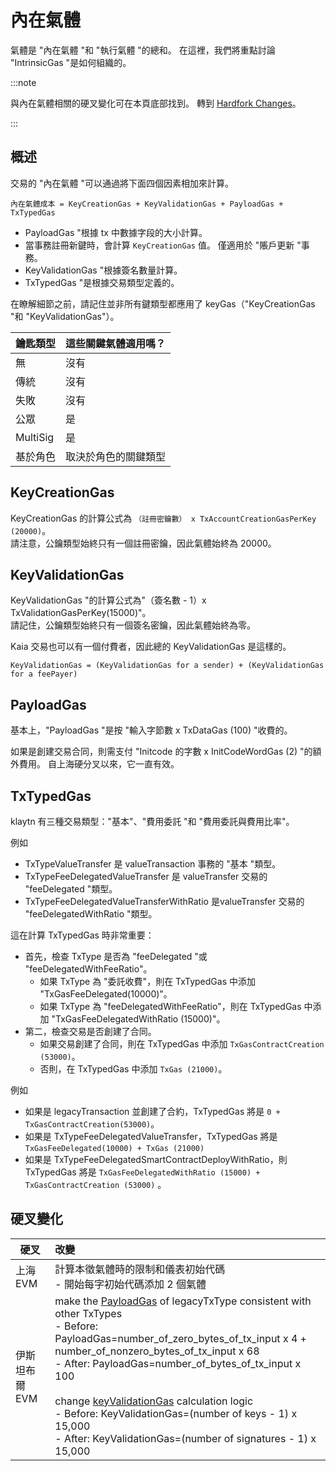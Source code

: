 # 內在氣體

氣體是 "內在氣體 "和 "執行氣體 "的總和。 在這裡，我們將重點討論 "IntrinsicGas "是如何組織的。

:::note

與內在氣體相關的硬叉變化可在本頁底部找到。 轉到 [Hardfork Changes](#hardfork-changes)。

:::

## 概述

交易的 "內在氣體 "可以通過將下面四個因素相加來計算。

```
內在氣體成本 = KeyCreationGas + KeyValidationGas + PayloadGas + TxTypedGas
```

 - PayloadGas "根據 tx 中數據字段的大小計算。
 - 當事務註冊新鍵時，會計算 `KeyCreationGas` 值。 僅適用於 "賬戶更新 "事務。
 - KeyValidationGas "根據簽名數量計算。
 - TxTypedGas "是根據交易類型定義的。

在瞭解細節之前，請記住並非所有鍵類型都應用了 keyGas（"KeyCreationGas "和 "KeyValidationGas"）。

| 鑰匙類型     | 這些關鍵氣體適用嗎？ |
| :------- | :--------- |
| 無        | 沒有         |
| 傳統       | 沒有         |
| 失敗       | 沒有         |
| 公眾       | 是          |
| MultiSig | 是          |
| 基於角色     | 取決於角色的關鍵類型 |

## KeyCreationGas <a id="keycreationgas"></a>

KeyCreationGas 的計算公式為 `（註冊密鑰數） x TxAccountCreationGasPerKey (20000)`。\
請注意，公鑰類型始終只有一個註冊密鑰，因此氣體始終為 20000。

## KeyValidationGas <a id="keyvalidationgas"></a>

KeyValidationGas "的計算公式為"（簽名數 - 1）x TxValidationGasPerKey(15000)"。\
請記住，公鑰類型始終只有一個簽名密鑰，因此氣體始終為零。

Kaia 交易也可以有一個付費者，因此總的 KeyValidationGas 是這樣的。

```
KeyValidationGas = (KeyValidationGas for a sender) + (KeyValidationGas for a feePayer)
```

## PayloadGas <a id="payloadgas"></a>

基本上，"PayloadGas "是按 "輸入字節數 x TxDataGas (100) "收費的。

如果是創建交易合同，則需支付 "Initcode 的字數 x InitCodeWordGas (2) "的額外費用。 自上海硬分叉以來，它一直有效。

## TxTypedGas <a id="txtypedgas"></a>

klaytn 有三種交易類型："基本"、"費用委託 "和 "費用委託與費用比率"。

例如

 - TxTypeValueTransfer 是 valueTransaction 事務的 "基本 "類型。
 - TxTypeFeeDelegatedValueTransfer 是 valueTransfer 交易的 "feeDelegated "類型。
 - TxTypeFeeDelegatedValueTransferWithRatio 是valueTransfer 交易的 "feeDelegatedWithRatio "類型。

這在計算 TxTypedGas 時非常重要：

 - 首先，檢查 TxType 是否為 "feeDelegated "或 "feeDelegatedWithFeeRatio"。
     - 如果 TxType 為 "委託收費"，則在 TxTypedGas 中添加 "TxGasFeeDelegated(10000)"。
     - 如果 TxType 為 "feeDelegatedWithFeeRatio"，則在 TxTypedGas 中添加 "TxGasFeeDelegatedWithRatio (15000)"。
 - 第二，檢查交易是否創建了合同。
     - 如果交易創建了合同，則在 TxTypedGas 中添加 `TxGasContractCreation (53000)`。
     - 否則，在 TxTypedGas 中添加 `TxGas (21000)`。

例如

 - 如果是 legacyTransaction 並創建了合約，TxTypedGas 將是 `0 + TxGasContractCreation(53000)`。
 - 如果是 TxTypeFeeDelegatedValueTransfer，TxTypedGas 將是 `TxGasFeeDelegated(10000) + TxGas (21000)`
 - 如果是 TxTypeFeeDelegatedSmartContractDeployWithRatio，則 TxTypedGas 將是 `TxGasFeeDelegatedWithRatio (15000) + TxGasContractCreation (53000)` 。

## 硬叉變化

| 硬叉        | 改變                                                                                                                                                                                                                                                                                                                                                                                                                                                                                                                                                                                                                                                                                                                                                                                                                                                                                                                                      |
| --------- | :-------------------------------------------------------------------------------------------------------------------------------------------------------------------------------------------------------------------------------------------------------------------------------------------------------------------------------------------------------------------------------------------------------------------------------------------------------------------------------------------------------------------------------------------------------------------------------------------------------------------------------------------------------------------------------------------------------------------------------------------------------------------------------------------------------------------------------------------------------------------------------------------------------------------------------------- |
| 上海 EVM    | 計算本徵氣體時的限制和儀表初始代碼<br/>- 開始每字初始代碼添加 2 個氣體                                                                                                                                                                                                                                                                                                                                                                                                                                                                                                                                                                                                                                                                                                                                                                                                                                                                                                |
| 伊斯坦布爾 EVM | make the [PayloadGas](#payloadgas) of legacyTxType consistent with other TxTypes<br/>- Before: PayloadGas=number_of_zero_bytes_of_tx_input x 4 + number_of_nonzero_bytes_of_tx_input x 68 <br/> - After: PayloadGas=number_of_bytes_of_tx_input x 100<br/><br/>change [keyValidationGas](#keyvalidationgas) calculation logic<br/>- Before: KeyValidationGas=(number of keys - 1) x 15,000<br/>- After: KeyValidationGas=(number of signatures - 1) x 15,000 |

